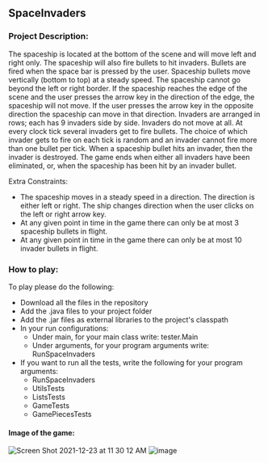 ## SpaceInvaders

### Project Description:

The spaceship is located at the bottom of the scene and will move left and right only. The spaceship will also fire bullets to hit invaders. Bullets are fired when the space bar is pressed by the user. Spaceship bullets move vertically (bottom to top) at a steady speed. The spaceship cannot go beyond the left or right border. If the spaceship reaches the edge of the scene and the user presses the arrow key in the direction of the edge, the spaceship will not move. If the user presses the arrow key in the opposite direction the spaceship can move in that direction. Invaders are arranged in rows; each has 9 invaders side by side. Invaders do not move at all. At every clock tick several invaders get to fire bullets. The choice of which invader gets to fire on each tick is random and an invader cannot fire more than one bullet per tick. When a spaceship bullet hits an invader, then the invader is destroyed. The game ends when either all invaders have been eliminated, or, when the spaceship has been hit by an invader bullet.

Extra Constraints:

- The spaceship moves in a steady speed in a direction. The direction is either left or right. The ship changes direction when the user clicks on the left or right arrow key.
- At any given point in time in the game there can only be at most 3 spaceship bullets in flight.
- At any given point in time in the game there can only be at most 10 invader bullets in flight.

### How to play: 

To play please do the following:
- Download all the files in the repository
- Add the .java files to your project folder
- Add the .jar files as external libraries to the project's classpath
- In your run configurations:
  - Under main, for your main class write: tester.Main
  - Under arguments, for your program arguments write: RunSpaceInvaders
- If you want to run all the tests, write the following for your program arguments:
  - RunSpaceInvaders
  - UtilsTests
  - ListsTests
  - GameTests
  - GamePiecesTests

#### Image of the game:
![Screen Shot 2021-12-23 at 11 30 12 AM](https://user-images.githubusercontent.com/89400862/147268138-93e19aa2-3a0f-4af1-a0ef-995124be1a2a.png)
![image](https://user-images.githubusercontent.com/89400862/210665066-3cf49e07-de9e-4e9f-8689-b95bbe29ab5c.png)

